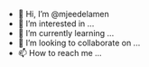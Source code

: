 - 👋 Hi, I’m @mjeedelamen
- 👀 I’m interested in ...
- 🌱 I’m currently learning ...
- 💞️ I’m looking to collaborate on ...
- 📫 How to reach me ...

<!---
mjeedelamen/mjeedelamen is a ✨ special ✨ repository because its `README.md` (this file) appears on your GitHub profile.
You can click the Preview link to take a look at your changes.
--->
